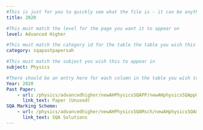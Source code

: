 ```yaml
---
#This is just for you to quickly see what the file is - it can be anything you want
title: 2020

#This must match the level for the page you want it to appear on
level: Advanced Higher

#This must match the category id for the table the table you wish this to appear in
category: sqapastpapersah

#This must match the subject you wish this to appear in
subject: Physics

#There should be an entry here for each column in the table you wish to populate:
Year: 2020
Past Paper:
    - url: /physics/advancedhigher/newAHPhysicsSQAPP/newAHphysicsSQAppUnused2020.pdf
      link_text: Paper (Unused)
SQA Marking Scheme:
    - url: /physics/advancedhigher/newAHPhysicsSQAMsch/newAHphysicsSQAmschUnused2020.pdf
      link_text: SQA Solutions
---
```


